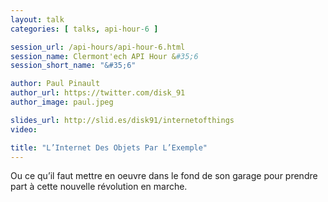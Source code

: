```yaml
---
layout: talk
categories: [ talks, api-hour-6 ]

session_url: /api-hours/api-hour-6.html
session_name: Clermont'ech API Hour &#35;6
session_short_name: "&#35;6"

author: Paul Pinault
author_url: https://twitter.com/disk_91
author_image: paul.jpeg

slides_url: http://slid.es/disk91/internetofthings
video:

title: "L’Internet Des Objets Par L’Exemple"
---
```


Ou ce qu’il faut mettre en oeuvre dans le fond de son garage pour prendre part à
cette nouvelle révolution en marche.
